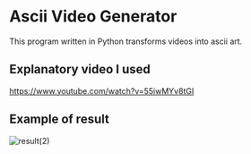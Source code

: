 # Ascii Video Generator

This program written in Python transforms videos into ascii art.

## Explanatory video I used

https://www.youtube.com/watch?v=55iwMYv8tGI

## Example of result

![result(2)](https://github.com/pareidolies/video_to_ascii/assets/96736158/21df5cb2-972c-4f70-93b5-0145abfa32e5)
